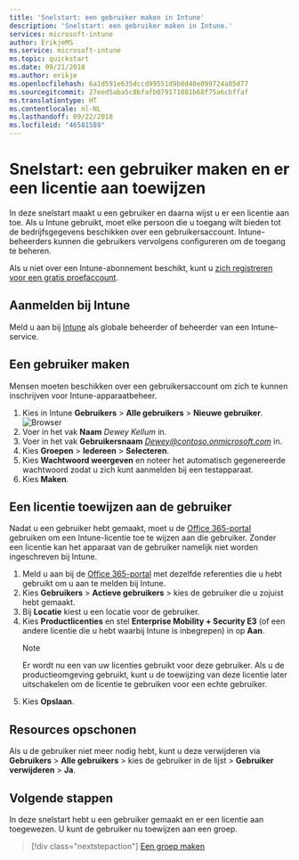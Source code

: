 ```yaml
---
title: 'Snelstart: een gebruiker maken in Intune'
description: 'Snelstart: een gebruiker maken in Intune.'
services: microsoft-intune
author: ErikjeMS
ms.service: microsoft-intune
ms.topic: quickstart
ms.date: 09/21/2018
ms.author: erikje
ms.openlocfilehash: 6a1d591e635dccd99551d9b8d40e099724a85d77
ms.sourcegitcommit: 27eed5aba5c8bfafb079171081b68f75a6cbffaf
ms.translationtype: HT
ms.contentlocale: nl-NL
ms.lasthandoff: 09/22/2018
ms.locfileid: "46581589"
---
```

# <a name="quickstart-create-a-user-and-assign-a-license-to-it"></a>Snelstart: een gebruiker maken en er een licentie aan toewijzen

In deze snelstart maakt u een gebruiker en daarna wijst u er een licentie aan toe. Als u Intune gebruikt, moet elke persoon die u toegang wilt bieden tot de bedrijfsgegevens beschikken over een gebruikersaccount. Intune-beheerders kunnen die gebruikers vervolgens configureren om de toegang te beheren.

Als u niet over een Intune-abonnement beschikt, kunt u [zich registreren voor een gratis proefaccount](free-trial-sign-up.md).

## <a name="sign-in-to-intune"></a>Aanmelden bij Intune

Meld u aan bij [Intune](https://aka.ms/intuneportal) als globale beheerder of beheerder van een Intune-service.

## <a name="create-a-user"></a>Een gebruiker maken

Mensen moeten beschikken over een gebruikersaccount om zich te kunnen inschrijven voor Intune-apparaatbeheer.

1. Kies in Intune **Gebruikers** > **Alle gebruikers** > **Nieuwe gebruiker**.
![Browser](media/quickstart-create-user/create-user.png)
2. Voer in het vak **Naam** *Dewey Kellum* in.
3. Voer in het vak **Gebruikersnaam** *Dewey@contoso.onmicrosoft.com* in.
4. Kies **Groepen** > **Iedereen** > **Selecteren**.
5. Kies **Wachtwoord weergeven** en noteer het automatisch gegenereerde wachtwoord zodat u zich kunt aanmelden bij een testapparaat.
6. Kies **Maken**.

## <a name="assign-a-license-to-the-user"></a>Een licentie toewijzen aan de gebruiker

Nadat u een gebruiker hebt gemaakt, moet u de [Office 365-portal](http://go.microsoft.com/fwlink/p/?LinkId=698854) gebruiken om een Intune-licentie toe te wijzen aan die gebruiker. Zonder een licentie kan het apparaat van de gebruiker namelijk niet worden ingeschreven bij Intune. 

1. Meld u aan bij de [Office 365-portal](http://go.microsoft.com/fwlink/p/?LinkId=698854) met dezelfde referenties die u hebt gebruikt om u aan te melden bij Intune.
2. Kies **Gebruikers** > **Actieve gebruikers** > kies de gebruiker die u zojuist hebt gemaakt.
3. Bij **Locatie** kiest u een locatie voor de gebruiker.
3. Kies **Productlicenties** en stel **Enterprise Mobility + Security E3** (of een andere licentie die u hebt waarbij Intune is inbegrepen) in op **Aan**.
   > [!NOTE]
   > Er wordt nu een van uw licenties gebruikt voor deze gebruiker. Als u de productieomgeving gebruikt, kunt u de toewijzing van deze licentie later uitschakelen om de licentie te gebruiken voor een echte gebruiker.
5. Kies **Opslaan**.

## <a name="clean-up-resources"></a>Resources opschonen

Als u de gebruiker niet meer nodig hebt, kunt u deze verwijderen via **Gebruikers** > **Alle gebruikers** > kies de gebruiker in de lijst > **Gebruiker verwijderen** > **Ja**.

## <a name="next-steps"></a>Volgende stappen

In deze snelstart hebt u een gebruiker gemaakt en er een licentie aan toegewezen. U kunt de gebruiker nu toewijzen aan een groep.

> [!div class="nextstepaction"]
> [Een groep maken](quickstart-create-group.md)
